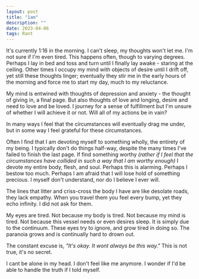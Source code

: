 ```yaml
---
layout: post
title: "1am"
description: ""
date: 2023-04-06
tags: Rant
---
```


It's currently 1:16 in the morning. I can't sleep, my thoughts won't let me. I'm not sure if I'm even tired. This happens often, though to varying degrees. Perhaps I lay in bed and toss and turn until I finally lay awake - staring at the ceiling. Other times I occupy my mind with objects of desire until I drift off, yet still these thoughts linger; eventually they stir me in the early hours of the morning and force me to start my day, much to my reluctance.

My mind is entwined with thoughts of depression and anxiety - the thought of giving in, a final page. But also thoughts of love and longing, desire and need to love and be loved. I journey for a sense of fulfillment but I'm unsure of whether I will achieve it or not. Will all of my actions be in vain? 

In many ways I feel that the circumstances will eventually drag me under, but in some way I feel grateful for these circumstances. 

Often I find that I am devoting myself to something wholly, the entirety of my being. I typically don't do things half-way, despite the many times I've failed to finish the last page. If find something worthy  *(rather if I feel that the circumstances have collided in such a way that I am worthy enough)* I devote my entire body, flesh, and soul. Perhaps this is alarming. Perhaps I bestow too much. Perhaps I am afraid that I will lose hold of something precious. I myself don't understand, nor do I believe I ever will.

The lines that litter and criss-cross the body I have are like desolate roads, they lack empathy. When you travel them you feel every bump, yet they echo infinity. I did not ask for them. 

My eyes are tired. Not because my body is tired. Not because my mind is tired. Not because this vessel needs or even desires sleep. It is simply due to the continuum. These eyes try to ignore, and grow tired in doing so. The paranoia grows and is continually hard to drown out.

The constant excuse is, *"It's okay. It wont always be this way."*
This is not true, it's no secret.

I cant be alone in my head. I don't feel like me anymore. I wonder if I'd be able to handle the truth if I told myself.